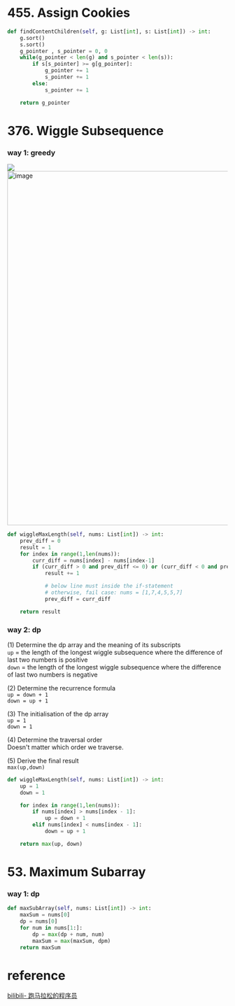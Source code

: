 # 455. Assign Cookies
```PYTHON
def findContentChildren(self, g: List[int], s: List[int]) -> int:
    g.sort()
    s.sort()
    g_pointer , s_pointer = 0, 0
    while(g_pointer < len(g) and s_pointer < len(s)):
        if s[s_pointer] >= g[g_pointer]:
            g_pointer += 1
            s_pointer += 1
        else:
            s_pointer += 1

    return g_pointer
```

# 376. Wiggle Subsequence
### way 1: greedy
![](20230306210619.png)
<img width="810" alt="image" src="https://github.com/abc12345d/algorithm_practice/assets/44512722/dbb609f6-ca56-4db0-9bf5-4b4c335fa353">

```PYTHON
def wiggleMaxLength(self, nums: List[int]) -> int:
    prev_diff = 0
    result = 1
    for index in range(1,len(nums)):
        curr_diff = nums[index] - nums[index-1]
        if (curr_diff > 0 and prev_diff <= 0) or (curr_diff < 0 and prev_diff >= 0):
            result += 1

            # below line must inside the if-statement
            # otherwise, fail case: nums = [1,7,4,5,5,7]
            prev_diff = curr_diff

    return result
```

### way 2: dp
(1) Determine the dp array and the meaning of its subscripts\
`up` = the length of the longest wiggle subsequence where the difference of last two numbers is positive\
`down` = the length of the longest wiggle subsequence where the difference of last two numbers is negative

(2) Determine the recurrence formula\
`up = down + 1`\
`down = up + 1`

(3) The initialisation of the dp array\
`up = 1`\
`down = 1`

(4) Determine the traversal order\
Doesn't matter which order we traverse.

(5) Derive the final result \
`max(up,down)` 

```PYTHON
def wiggleMaxLength(self, nums: List[int]) -> int:
    up = 1
    down = 1

    for index in range(1,len(nums)):
        if nums[index] > nums[index - 1]:
            up = down + 1
        elif nums[index] < nums[index - 1]:
            down = up + 1

    return max(up, down)
```
# 53. Maximum Subarray
### way 1: dp
```PYTHON
def maxSubArray(self, nums: List[int]) -> int:
    maxSum = nums[0]
    dp = nums[0]
    for num in nums[1:]:
        dp = max(dp + num, num)
        maxSum = max(maxSum, dpm)
    return maxSum
```

# reference
[bilibili- 跑马拉松的程序员](https://www.bilibili.com/video/BV1EY4y1H79j/?spm_id_from=333.337.search-card.all.click&vd_source=acc545154bc52bac86d7eca5cf3da83e)
